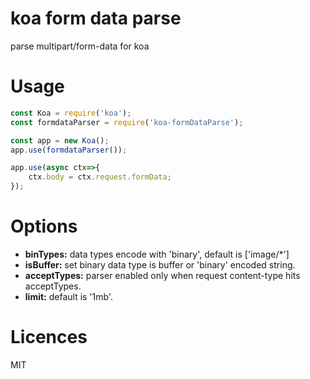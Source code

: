 # koa form data parse
parse multipart/form-data for koa

# Usage
```js
const Koa = require('koa');
const formdataParser = require('koa-formDataParse');

const app = new Koa();
app.use(formdataParser());

app.use(async ctx=>{
    ctx.body = ctx.request.formData;
});
```

# Options
- **binTypes:** data types encode with 'binary', default is ['image/*']
- **isBuffer:** set binary data type is buffer or 'binary' encoded string.
- **acceptTypes:** parser enabled only when request content-type hits acceptTypes.
- **limit:** default is '1mb'.

# Licences
MIT


